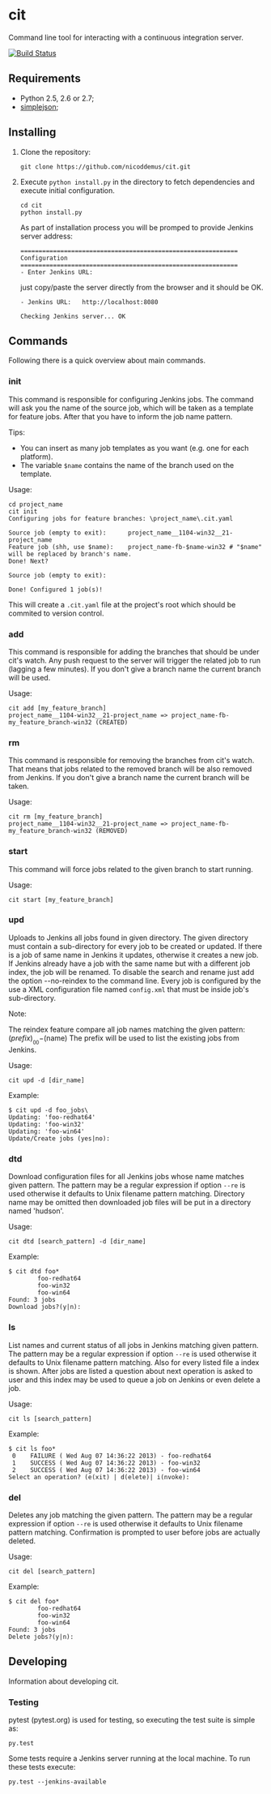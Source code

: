 # cit

Command line tool for interacting with a continuous integration server. 

[![Build Status](https://secure.travis-ci.org/nicoddemus/cit.png?branch=master)](http://travis-ci.org/nicoddemus/cit) 

## Requirements

* Python 2.5, 2.6 or 2.7;
* [simplejson](https://github.com/simplejson/simplejson);

## Installing

1. Clone the repository:

    ```
    git clone https://github.com/nicoddemus/cit.git
    ```

2. Execute `python install.py` in the directory to fetch dependencies and execute initial configuration.

    ```
    cd cit
    python install.py
    ```

    As part of installation process you will be promped to provide Jenkins server address: 
    
    ```
    ============================================================
    Configuration
    ============================================================
    - Enter Jenkins URL:   
    ```
    
    just copy/paste the server directly from the browser and it should be OK.
    
    ```
    - Jenkins URL:   http://localhost:8080
    
    Checking Jenkins server... OK
    ```

## Commands

Following there is a quick overview about main commands.

### init

This command is responsible for configuring Jenkins jobs. The command will ask you the name of the source job, which will be taken as a template for feature jobs. After that you have to inform the job name pattern.

Tips:
* You can insert as many job templates as you want (e.g. one for each platform).
* The variable `$name` contains the name of the branch used on the template.


Usage:

```
cd project_name
cit init
Configuring jobs for feature branches: \project_name\.cit.yaml

Source job (empty to exit):      project_name__1104-win32__21-project_name
Feature job (shh, use $name):    project_name-fb-$name-win32 # "$name" will be replaced by branch's name.
Done! Next?

Source job (empty to exit):

Done! Configured 1 job(s)!
```

This will create a `.cit.yaml` file at the project's root which should be commited to version control.

### add

This command is responsible for adding the branches that should be under cit's watch. Any push request to the server will trigger the related job to run (lagging a few minutes).
If you don't give a branch name the current branch will be used.

Usage:

```
cit add [my_feature_branch]
project_name__1104-win32__21-project_name => project_name-fb-my_feature_branch-win32 (CREATED)
```

### rm

This command is responsible for removing the branches from cit's watch. That means that jobs related to the removed branch will be also removed from Jenkins.
If you don't give a branch name the current branch will be taken.

Usage:

```
cit rm [my_feature_branch]
project_name__1104-win32__21-project_name => project_name-fb-my_feature_branch-win32 (REMOVED)
```

### start

This command will force jobs related to the given branch to start running.

Usage:

```
cit start [my_feature_branch]
```

### upd

Uploads to Jenkins all jobs found in given directory. The given directory must contain a sub-directory for every job to be created or updated. 
If there is a job of same name in Jenkins it updates, otherwise it creates a new job.
If Jenkins already have a job with the same name but with a different job index, the job will be renamed. To disable the search and rename just add the option --no-reindex to the command line.
Every job is configured by the use a XML configuration file named `config.xml` that must be inside job's sub-directory.

Note:

The reindex feature compare all job names matching the given pattern: $(prefix)__00-$(name)
The prefix will be used to list the existing jobs from Jenkins. 

Usage:

```
cit upd -d [dir_name]
```

Example:

```
$ cit upd -d foo_jobs\
Updating: 'foo-redhat64'
Updating: 'foo-win32'
Updating: 'foo-win64'
Update/Create jobs (yes|no):
```

### dtd

Download configuration files for all Jenkins jobs whose name matches given pattern. The pattern may be a regular expression if option `--re` is used 
otherwise it defaults to Unix filename pattern matching. Directory name may be omitted then downloaded job files will be put in a directory named 'hudson'.

Usage:

```
cit dtd [search_pattern] -d [dir_name]
```

Example:

```
$ cit dtd foo*
        foo-redhat64
        foo-win32
        foo-win64
Found: 3 jobs
Download jobs?(y|n):
```

### ls

List names and current status of all jobs in Jenkins matching given pattern. The pattern may be a regular expression if option `--re` is used otherwise 
it defaults to Unix filename pattern matching. Also for every listed file a index is shown. After jobs are listed a question about next operation is asked 
to user and this index may be used to queue a job on Jenkins or even delete a job.

Usage:

```
cit ls [search_pattern]
```

Example:

```
$ cit ls foo*
 0    FAILURE ( Wed Aug 07 14:36:22 2013) - foo-redhat64
 1    SUCCESS ( Wed Aug 07 14:36:22 2013) - foo-win32
 2    SUCCESS ( Wed Aug 07 14:36:22 2013) - foo-win64
Select an operation? (e(xit) | d(elete)| i(nvoke):
```

### del

Deletes any job matching the given pattern. The pattern may be a regular expression if option `--re` is used otherwise it defaults to Unix filename pattern 
matching. Confirmation is prompted to user before jobs are actually deleted.

Usage:

```
cit del [search_pattern]
```

Example:

```
$ cit del foo*
        foo-redhat64
        foo-win32
        foo-win64
Found: 3 jobs
Delete jobs?(y|n):
```


## Developing

Information about developing cit.

### Testing

pytest (pytest.org) is used for testing, so executing the test suite is simple as:

```
py.test 
```
 
Some tests require a Jenkins server running at the local machine. To run these tests execute:

```
py.test --jenkins-available
```

